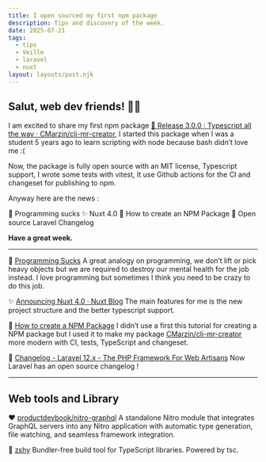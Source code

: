 ```yaml
---
title: I open sourced my first npm package
description: Tips and discovery of the week.
date: 2025-07-21
tags:
  - tips
  - Veille
  - laravel
  - nuxt
layout: layouts/post.njk
---
```

## Salut, web dev friends! 🧑‍💻

I am excited to share my first npm package [🚀 Release 3.0.0 : Typescript all the way · CMarzin/cli-mr-creator](https://github.com/CMarzin/cli-mr-creator/releases/tag/3.0.0), I started this package when I was a student 5 years ago to learn scripting with node because bash didn’t love me :(

Now, the package is fully open source with an MIT license, Typescript support, I wrote some tests with vitest, It use Github actions for the CI and changeset for publishing to npm.

Anyway here are the news :

🫠 Programming sucks
✨ Nuxt 4.0
📗 How to create an NPM Package
👀 Open source Laravel Changelog

**Have a great week.**

___

🫠 [Programming Sucks](https://www.stilldrinking.org/programming-sucks)
A great analogy on programming, we don’t lift or pick heavy objects but we are required to destroy our mental health for the job instead. I love programming but sometimes I think you need to be crazy to do this job. 

✨ [Announcing Nuxt 4.0 · Nuxt Blog](https://nuxt.com/blog/v4)
The main features for me is the new project structure and the better typescript support.

📗 [How to create a NPM Package](https://www.totaltypescript.com/how-to-create-an-npm-package)
I didn’t use a first this tutorial for creating a NPM package but I used it to make my package [CMarzin/cli-mr-creator](https://github.com/CMarzin/cli-mr-creator/releases/tag/3.0.0) more modern with CI, tests, TypeScript and changeset.

👀 [Changelog - Laravel 12.x - The PHP Framework For Web Artisans](https://laravel.com/docs/changelog)
Now Laravel has an open source changelog !

___

## Web tools and Library

❤️ [productdevbook/nitro-graphql](https://github.com/productdevbook/nitro-graphql)
A standalone Nitro module that integrates GraphQL servers into any Nitro application with automatic type   generation, file watching, and seamless framework integration.

🐒 [zshy](github.com/colinhacks/zshy)
Bundler-free build tool for TypeScript libraries. Powered by tsc.